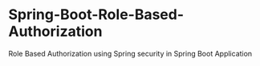 # Spring-Boot-Role-Based-Authorization
Role Based Authorization using Spring security in Spring Boot Application
